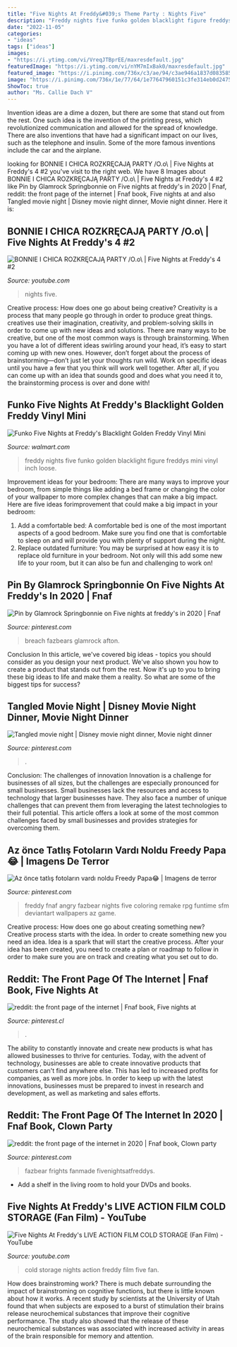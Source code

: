 ```yaml
---
title: "Five Nights At Freddy&#039;s Theme Party : Nights Five"
description: "Freddy nights five funko golden blacklight figure freddys mini vinyl inch loose"
date: "2022-11-05"
categories:
- "ideas"
tags: ["ideas"]
images:
- "https://i.ytimg.com/vi/VreqJTBprEE/maxresdefault.jpg"
featuredImage: "https://i.ytimg.com/vi/nYM7mIxBak0/maxresdefault.jpg"
featured_image: "https://i.pinimg.com/736x/c3/ae/94/c3ae946a1837d08358551b985650ab71.jpg"
image: "https://i.pinimg.com/736x/1e/77/64/1e77647960151c3fe314eb0d2475491c.jpg"
ShowToc: true
author: "Ms. Callie Dach V"
---
```



Invention ideas are a dime a dozen, but there are some that stand out from the rest. One such idea is the invention of the printing press, which revolutionized communication and allowed for the spread of knowledge. There are also inventions that have had a significant impact on our lives, such as the telephone and insulin. Some of the more famous inventions include the car and the airplane.

	

		
looking for BONNIE I CHICA ROZKRĘCAJĄ PARTY /O.o\ | Five Nights at Freddy&#039;s 4 #2 you've visit to the right web. We have 8 Images about BONNIE I CHICA ROZKRĘCAJĄ PARTY /O.o\ | Five Nights at Freddy&#039;s 4 #2 like Pin by Glamrock Springbonnie on Five nights at freddy&#039;s in 2020 | Fnaf, reddit: the front page of the internet | Fnaf book, Five nights at and also Tangled movie night | Disney movie night dinner, Movie night dinner. Here it is:
		
    
## BONNIE I CHICA ROZKRĘCAJĄ PARTY /O.o\ | Five Nights At Freddy&#039;s 4 #2

<img loading=lazy src="https://i.ytimg.com/vi/nYM7mIxBak0/maxresdefault.jpg" onerror="this.onerror=null;this.src='https://tse3.mm.bing.net/th?id=OIP.IPRXbb4ApG-4LOAfxJfx_wHaEK&amp;pid=15.1';" alt="BONNIE I CHICA ROZKRĘCAJĄ PARTY /O.o\ | Five Nights at Freddy&#039;s 4 #2">

_Source: youtube.com_

>nights five. 

	

Creative process: How does one go about being creative?
Creativity is a process that many people go through in order to produce great things. creatives use their imagination, creativity, and problem-solving skills in order to come up with new ideas and solutions. There are many ways to be creative, but one of the most common ways is through brainstorming. When you have a lot of different ideas swirling around your head, it’s easy to start coming up with new ones. However, don’t forget about the process of brainstorming—don’t just let your thoughts run wild. Work on specific ideas until you have a few that you think will work well together. After all, if you can come up with an idea that sounds good and does what you need it to, the brainstorming process is over and done with!

    
## Funko Five Nights At Freddy&#039;s Blacklight Golden Freddy Vinyl Mini

<img loading=lazy src="https://i5.walmartimages.com/asr/964c693d-671b-4a5a-af9e-9a8a63a83113_1.00f4670d2cb3559ae77ee9e1a14ef7f5.jpeg" onerror="this.onerror=null;this.src='https://tse4.mm.bing.net/th?id=OIP.pWGqEbMDrIasWWW_MNU8PgHaLA&amp;pid=15.1';" alt="Funko Five Nights at Freddy&#039;s Blacklight Golden Freddy Vinyl Mini">

_Source: walmart.com_

>freddy nights five funko golden blacklight figure freddys mini vinyl inch loose. 

	

Improvement ideas for your bedroom:
There are many ways to improve your bedroom, from simple things like adding a bed frame or changing the color of your wallpaper to more complex changes that can make a big impact. Here are five ideas forimprovement that could make a big impact in your bedroom: 
1) Add a comfortable bed: A comfortable bed is one of the most important aspects of a good bedroom. Make sure you find one that is comfortable to sleep on and will provide you with plenty of support during the night. 
2) Replace outdated furniture: You may be surprised at how easy it is to replace old furniture in your bedroom. Not only will this add some new life to your room, but it can also be fun and challenging to work on!

    
## Pin By Glamrock Springbonnie On Five Nights At Freddy&#039;s In 2020 | Fnaf

<img loading=lazy src="https://i.pinimg.com/736x/cf/0c/36/cf0c368e6a97d6014529a56e5d763aca.jpg" onerror="this.onerror=null;this.src='https://tse3.mm.bing.net/th?id=OIP.AZJbO2HKfbXiO3FToIUz5AHaLY&amp;pid=15.1';" alt="Pin by Glamrock Springbonnie on Five nights at freddy&#039;s in 2020 | Fnaf">

_Source: pinterest.com_

>breach fazbears glamrock afton. 

	

Conclusion
In this article, we've covered big ideas - topics you should consider as you design your next product. We've also shown you how to create a product that stands out from the rest. Now it's up to you to bring these big ideas to life and make them a reality. So what are some of the biggest tips for success?

    
## Tangled Movie Night | Disney Movie Night Dinner, Movie Night Dinner

<img loading=lazy src="https://i.pinimg.com/736x/1e/77/64/1e77647960151c3fe314eb0d2475491c.jpg" onerror="this.onerror=null;this.src='https://tse1.mm.bing.net/th?id=OIP.9Z3WBJAXVIRNq4xsokRsKgHaNK&amp;pid=15.1';" alt="Tangled movie night | Disney movie night dinner, Movie night dinner">

_Source: pinterest.com_

>. 

	

Conclusion: The challenges of innovation
Innovation is a challenge for businesses of all sizes, but the challenges are especially pronounced for small businesses. Small businesses lack the resources and access to technology that larger businesses have. They also face a number of unique challenges that can prevent them from leveraging the latest technologies to their full potential. This article offers a look at some of the most common challenges faced by small businesses and provides strategies for overcoming them.

    
## Az önce Tatlış Fotoların Vardı Noldu Freedy Papa😂 | Imagens De Terror

<img loading=lazy src="https://i.pinimg.com/736x/31/c3/2b/31c32b80a284c88764553547d77900ac.jpg" onerror="this.onerror=null;this.src='https://tse2.mm.bing.net/th?id=OIP.M1y85ygkRcZSN04v6qohegHaKR&amp;pid=15.1';" alt="Az önce tatlış fotoların vardı noldu Freedy Papa😂 | Imagens de terror">

_Source: pinterest.com_

>freddy fnaf angry fazbear nights five coloring remake rpg funtime sfm deviantart wallpapers az game. 

	

Creative process: How does one go about creating something new?
Creative process starts with the idea. In order to create something new you need an idea. Idea is a spark that will start the creative process. After your idea has been created, you need to create a plan or roadmap to follow in order to make sure you are on track and creating what you set out to do.

    
## Reddit: The Front Page Of The Internet | Fnaf Book, Five Nights At

<img loading=lazy src="https://i.pinimg.com/736x/a9/3c/d3/a93cd302db19b2b0bb7dc3e3bb451056.jpg" onerror="this.onerror=null;this.src='https://tse2.mm.bing.net/th?id=OIP.Y1TUlWmj6vGaDaz45AjBXgHaLD&amp;pid=15.1';" alt="reddit: the front page of the internet | Fnaf book, Five nights at">

_Source: pinterest.cl_

>. 

	

The ability to constantly innovate and create new products is what has allowed businesses to thrive for centuries. Today, with the advent of technology, businesses are able to create innovative products that customers can't find anywhere else. This has led to increased profits for companies, as well as more jobs. In order to keep up with the latest innovations, businesses must be prepared to invest in research and development, as well as marketing and sales efforts.

    
## Reddit: The Front Page Of The Internet In 2020 | Fnaf Book, Clown Party

<img loading=lazy src="https://i.pinimg.com/736x/c3/ae/94/c3ae946a1837d08358551b985650ab71.jpg" onerror="this.onerror=null;this.src='https://tse1.mm.bing.net/th?id=OIP.QHbqFaxwvwQN8bO18t4sjQHaLH&amp;pid=15.1';" alt="reddit: the front page of the internet in 2020 | Fnaf book, Clown party">

_Source: pinterest.com_

>fazbear frights fanmade fivenightsatfreddys. 

	

- Add a shelf in the living room to hold your DVDs and books.

    
## Five Nights At Freddy&#039;s LIVE ACTION FILM COLD STORAGE (Fan Film) - YouTube

<img loading=lazy src="https://i.ytimg.com/vi/VreqJTBprEE/maxresdefault.jpg" onerror="this.onerror=null;this.src='https://tse3.mm.bing.net/th?id=OIP.aJPDyz_JyuVdSTwLXs25lwHaEK&amp;pid=15.1';" alt="Five Nights At Freddy&#039;s LIVE ACTION FILM COLD STORAGE (Fan Film) - YouTube">

_Source: youtube.com_

>cold storage nights action freddy film five fan. 

	

How does brainstroming work?
There is much debate surrounding the impact of brainstroming on cognitive functions, but there is little known about how it works. A recent study by scientists at the University of Utah found that when subjects are exposed to a burst of stimulation their brains release neurochemical substances that improve their cognitive performance. The study also showed that the release of these neurochemical substances was associated with increased activity in areas of the brain responsible for memory and attention.

